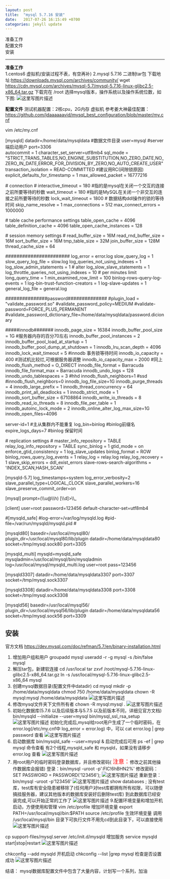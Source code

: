 ```yaml
---
layout: post
title:  "mysql 5.7.16 安装"
date:   2017-07-26 16:15:49 +0700
categories: jekyll update
---
```


准备工作  
配置文件  
安装 

------------------

**准备工作**  
1.centos6 虚拟机(安装过程不表，有空再补)
2.mysql 5.7.16 二进制tar包
下载地址:https://downloads.mysql.com/archives/community/
  wget https://cdn.mysql.com/archives/mysql-5.7/mysql-5.7.16-linux-glibc2.5-x86_64.tar.gz
  下载完在 /root
  选择mysql版本，操作系统以及操作系统位数，如下图:
![这里写图片描述](http://img.blog.csdn.net/20170724085348517?watermark/2/text/aHR0cDovL2Jsb2cuY3Nkbi5uZXQvd3ltNDA4/font/5a6L5L2T/fontsize/400/fill/I0JBQkFCMA==/dissolve/70/gravity/SouthEast)
  
**配置文件**
测试机器配置：2核cpu，2G内存 虚拟机
参考姜大神最佳配置：https://github.com/jdaaaaaavid/mysql_best_configuration/blob/master/my.cnf

vim /etc/my.cnf

[mysqld]
datadir=/home/data/mysqldata #数据文件目录
user=mysql                   #server端启动用户
port=3306                   
autocommit = 1
character_set_server=utf8mb4
sql_mode = "STRICT_TRANS_TABLES,NO_ENGINE_SUBSTITUTION,NO_ZERO_DATE,NO_ZERO_IN_DATE,ERROR_FOR_DIVISION_BY_ZERO,NO_AUTO_CREATE_USER"
transaction_isolation = READ-COMMITTED  #建议用RC(间隙锁原因) 
explicit_defaults_for_timestamp = 1
max_allowed_packet = 16777216

\# connection #
interactive_timeout = 180  #指的是mysql在关闭一个交互的连接之前所要等待的秒数
wait_timeout = 180  #指的是MySQL在关闭一个非交互的连接之前所要等待的秒数
lock_wait_timeout = 1800 # 数据结构ddl操作的锁的等待时间
skip_name_resolve = 1
max_connections = 512
max_connect_errors = 1000000

\# table cache performance settings
table_open_cache = 4096
table_definition_cache = 4096
table_open_cache_instances = 128

\# session memory settings #
read_buffer_size = 16M
read_rnd_buffer_size = 16M
sort_buffer_size = 16M
tmp_table_size = 32M
join_buffer_size = 128M
thread_cache_size = 64

\#######################
log_error = error.log
slow_query_log = 1
slow_query_log_file = slow.log
log_queries_not_using_indexes = 1
log_slow_admin_statements = 1 # alter 
log_slow_slave_statements = 1
log_throttle_queries_not_using_indexes = 10  # per minutes limit
long_query_time = 1
min_examined_row_limit = 100
binlog-rows-query-log-events = 1
log-bin-trust-function-creators = 1
log-slave-updates = 1
general_log_file = general.log

\###############password##############
\#plugin_load = "validate_password.so"
\#validate_password_policy=MEDIUM
\#validate-password=FORCE_PLUS_PERMANENT
\#validate_password_dictionary_file=/home/data/mysqldata/password.dicionary


\#####innodb#######
innodb_page_size = 16384
innodb_buffer_pool_size = 1G #服务器内存的百分70左右
innodb_buffer_pool_instances = 2
innodb_buffer_pool_load_at_startup = 1
innodb_buffer_pool_dump_at_shutdown = 1
innodb_lru_scan_depth = 4096
innodb_lock_wait_timeout = 5 #innodb 事务锁等待时间
innodb_io_capacity = 400 #测试机比较烂,可根据服务器调整
innodb_io_capacity_max = 2000  #同上
innodb_flush_method = O_DIRECT
innodb_file_format = Barracuda
innodb_file_format_max = Barracuda
innodb_undo_logs = 128
innodb_undo_tablespaces = 3
\#hhd
innodb_flush_neighbors=1
\#ssd
\#innodb_flush_neighbors=0
innodb_log_file_size=1G
innodb_purge_threads = 4
innodb_large_prefix = 1
innodb_thread_concurrency = 64
innodb_print_all_deadlocks = 1
innodb_strict_mode = 1
innodb_sort_buffer_size = 67108864
innodb_write_io_threads = 8
innodb_read_io_threads = 8 
innodb_file_per_table = 1
innodb_autoinc_lock_mode = 2
innodb_online_alter_log_max_size=1G
innodb_open_files=4096

server-id=1     #主从集群内不能重复
log_bin=binlog  #binlog前缀名
expire_logs_days=7   #binlog 保留时间

\# replication settings #
master_info_repository = TABLE
relay_log_info_repository = TABLE
sync_binlog = 1
gtid_mode = on
enforce_gtid_consistency = 1
log_slave_updates
binlog_format = ROW
binlog_rows_query_log_events = 1
relay_log = relay.log
relay_log_recovery = 1
slave_skip_errors = ddl_exist_errors
slave-rows-search-algorithms = 'INDEX_SCAN,HASH_SCAN'

[mysqld-5.7]
log_timestamps=system
log_error_verbosity=2
slave_parallel_type=LOGICAL_CLOCK
slave_parallel_workers=16
slave_preserve_commit_order=on

[mysql]
prompt=(\\\u@\\\h) [\\\d]>\\\\_

[client]
user=root
password=123456
default-character-set=utf8mb4

\#[mysqld_safe]
\#log-error=/var/log/mysqld.log
\#pid-file=/var/run/mysqld/mysqld.pid
\#

[mysqld80]
basedir=/usr/local/mysql80/
plugin_dir=/usr/local/mysql80/lib/plugin
datadir=/home/data/mysqldata80
socket=/tmp/mysql.sock80
port=3305

[mysqld_multi]
mysqld=mysqld_safe
mysqladmin=/usr/local/mysql/bin/mysqladmin
log=/usr/local/mysql/mysqld_multi.log
user=root
pass=123456

[mysqld3307]
datadir=/home/data/mysqldata3307
port=3307
socket=/tmp/mysql.sock3307

[mysqld3308]
datadir=/home/data/mysqldata3308
port=3308
socket=/tmp/mysql.sock3308

[mysqld56]
basedir=/usr/local/mysql56/
plugin_dir=/usr/local/mysql56/lib/plugin
datadir=/home/data/mysqldata56
socket=/tmp/mysql.sock56
port=3309

安装
--
官方文档
https://dev.mysql.com/doc/refman/5.7/en/binary-installation.html

1. 增加用户组和用户
groupadd mysql
useradd -r -g mysql -s /bin/false mysql
2. 解压tar包，新建软连接
cd /usr/local
tar zxvf /root/mysql-5.7.16-linux-glibc2.5-x86_64.tar.gz 
ln -s /usr/local/mysql-5.7.16-linux-glibc2.5-x86_64 mysql
3. 创建mysql数据目录(配置文件中datadir)
cd mysql
mkdir -p /home/data/mysqldata 
chmod 750  /home/data/mysqldata 
chown -R mysql:mysql  /home/data/mysqldata 
![这里写图片描述](http://img.blog.csdn.net/20170724133605494?watermark/2/text/aHR0cDovL2Jsb2cuY3Nkbi5uZXQvd3ltNDA4/font/5a6L5L2T/fontsize/400/fill/I0JBQkFCMA==/dissolve/70/gravity/SouthEast)
4. 修改mysql文件夹下文件所有者
chown -R mysql:mysql .
![这里写图片描述](http://img.blog.csdn.net/20170724133853767?watermark/2/text/aHR0cDovL2Jsb2cuY3Nkbi5uZXQvd3ltNDA4/font/5a6L5L2T/fontsize/400/fill/I0JBQkFCMA==/dissolve/70/gravity/SouthEast)
5. 初始化数据库(5.7.6 以及后续版本与5.7.5 以及前版本不同，详细见官方文档)
bin/mysqld --initialize --user=mysql
bin/mysql_ssl_rsa_setup 
![这里写图片描述](http://img.blog.csdn.net/20170724134252915?watermark/2/text/aHR0cDovL2Jsb2cuY3Nkbi5uZXQvd3ltNDA4/font/5a6L5L2T/fontsize/400/fill/I0JBQkFCMA==/dissolve/70/gravity/SouthEast)
初始化完成后,mysql给root用户生成了一个临时密码，在error.log(/etc/my.cnf中  log_error = error.log) 中，可以 cat error.log | grep password 查看 
![这里写图片描述](http://img.blog.csdn.net/20170724134919094?watermark/2/text/aHR0cDovL2Jsb2cuY3Nkbi5uZXQvd3ltNDA4/font/5a6L5L2T/fontsize/400/fill/I0JBQkFCMA==/dissolve/70/gravity/SouthEast)
6. 启动数据库
bin/mysqld_safe --user=mysql &
启动完成后可用 ps -ef | grep mysql 命令查看
有2个线程,mysqld_safe 和 mysqld，如果没有请移步  error.log 查看
![这里写图片描述](http://img.blog.csdn.net/20170724135329988?watermark/2/text/aHR0cDovL2Jsb2cuY3Nkbi5uZXQvd3ltNDA4/font/5a6L5L2T/fontsize/400/fill/I0JBQkFCMA==/dissolve/70/gravity/SouthEast)
7. 用root用户的临时密码登录数据库，并且修改密码(<font color=red size=4 face=“黑体”> 注意：</font>修改之前其他操作数据库会报错)
登录：bin/mysql -uroot -p':FlC!6hBHN2%' 
修改密码：SET PASSWORD = PASSWORD('123456');
![这里写图片描述](http://img.blog.csdn.net/20170724140516455?watermark/2/text/aHR0cDovL2Jsb2cuY3Nkbi5uZXQvd3ltNDA4/font/5a6L5L2T/fontsize/400/fill/I0JBQkFCMA==/dissolve/70/gravity/SouthEast)
重新登录：bin/mysql -uroot -p'123456'
![这里写图片描述](http://img.blog.csdn.net/20170724140702795?watermark/2/text/aHR0cDovL2Jsb2cuY3Nkbi5uZXQvd3ltNDA4/font/5a6L5L2T/fontsize/400/fill/I0JBQkFCMA==/dissolve/70/gravity/SouthEast)
show databases ;  没有test库，test库有安全隐患被移除了(任何用户对test库都拥有所有权限，可以随便搞挂服务器，建议其他版本的数据库安装好后删除test库)
到此数据库已经安装完成,可以开始正常的工作了
![这里写图片描述](http://img.blog.csdn.net/20170724141707912?watermark/2/text/aHR0cDovL2Jsb2cuY3Nkbi5uZXQvd3ltNDA4/font/5a6L5L2T/fontsize/400/fill/I0JBQkFCMA==/dissolve/70/gravity/SouthEast)
9.配置环境变量和增加开机启动，方便使用和管理
vim /etc/profile  增加环境变量
export PATH=/usr/local/mysql/bin:$PATH
source /etc/profile 生效环境变量
调用 /usr/local/mysql/bin 目录下可执行文件不用先cd到此目录下，可以直接使用
![这里写图片描述](http://img.blog.csdn.net/20170724142319760?watermark/2/text/aHR0cDovL2Jsb2cuY3Nkbi5uZXQvd3ltNDA4/font/5a6L5L2T/fontsize/400/fill/I0JBQkFCMA==/dissolve/70/gravity/SouthEast)

cp support-files/mysql.server /etc/init.d/mysqld  增加服务
service mysqld start|stop|restart
![这里写图片描述](http://img.blog.csdn.net/20170724143117248?watermark/2/text/aHR0cDovL2Jsb2cuY3Nkbi5uZXQvd3ltNDA4/font/5a6L5L2T/fontsize/400/fill/I0JBQkFCMA==/dissolve/70/gravity/SouthEast)

chkconfig --add mysqld 开机启动
chkconfig --list  |grep mysql 检查是否设置成功
![这里写图片描述](http://img.blog.csdn.net/20170724143438942?watermark/2/text/aHR0cDovL2Jsb2cuY3Nkbi5uZXQvd3ltNDA4/font/5a6L5L2T/fontsize/400/fill/I0JBQkFCMA==/dissolve/70/gravity/SouthEast)

结语：
mysql数据库配置文件中包含了大量内容，计划写一个系列，加油




